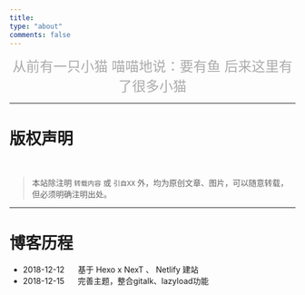 ```yaml
---
title: 
type: "about"
comments: false
---
```


<center><font size="5" color="#ABABAB" >
	从前有一只小猫
	喵喵地说：要有鱼
	后来这里有了很多小猫
</font></center>

---

# 版权声明

<br/>

> 本站除注明 `转载内容` 或 `引自XX` 外，均为原创文章、图片，可以随意转载，但必须明确注明出处。

---

# 博客历程
- 2018-12-12 &nbsp;&nbsp;&nbsp;&nbsp; 基于 Hexo x NexT 、 Netlify 建站
- 2018-12-15 &nbsp;&nbsp;&nbsp;&nbsp; 完善主题，整合gitalk、lazyload功能